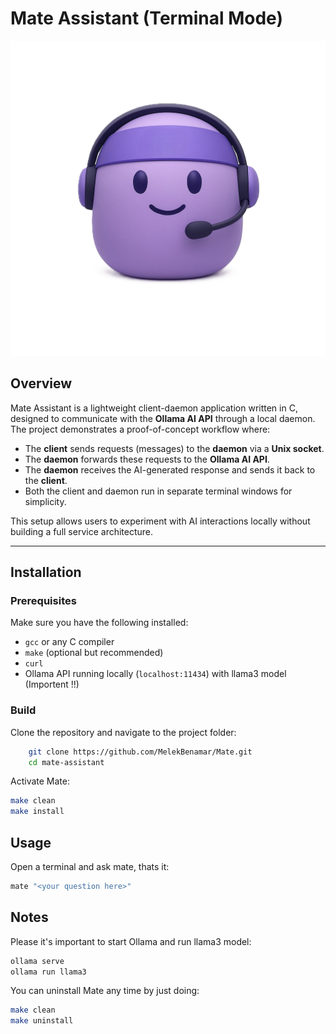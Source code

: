 # Mate Assistant (Terminal Mode)

![Mate Assistant Logo](assets/Mate.png)

## Overview

Mate Assistant is a lightweight client-daemon application written in C, designed to communicate with the **Ollama AI API** through a local daemon. The project demonstrates a proof-of-concept workflow where:

- The **client** sends requests (messages) to the **daemon** via a **Unix socket**.
- The **daemon** forwards these requests to the **Ollama AI API**.
- The **daemon** receives the AI-generated response and sends it back to the **client**.
- Both the client and daemon run in separate terminal windows for simplicity.

This setup allows users to experiment with AI interactions locally without building a full service architecture.

---

## Installation

### Prerequisites

Make sure you have the following installed:

- `gcc` or any C compiler
- `make` (optional but recommended)
- `curl`
- Ollama API running locally (`localhost:11434`) with llama3 model (Importent !!)

### Build

Clone the repository and navigate to the project folder:

```bash
    git clone https://github.com/MelekBenamar/Mate.git
    cd mate-assistant
```

Activate Mate:

```bash
make clean
make install
```

## Usage

Open a terminal and ask mate, thats it:

```bash
mate "<your question here>"
```

## Notes

Please it's important to start Ollama and run llama3 model:

```bash
ollama serve
ollama run llama3
```

You can uninstall Mate any time by just doing:

```bash
make clean
make uninstall
```
